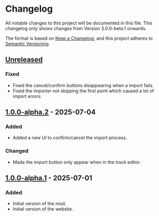 # Changelog

All notable changes to this project will be documented in this file.
This changelog only shows changes from Version 3.0.0-beta.1 onwards.

The format is based on [Keep a Changelog](https://keepachangelog.com/en/1.1.0/),
and this project adheres to [Semantic Versioning](https://semver.org/spec/v2.0.0.html).

## [Unreleased]
### Fixed

- Fixed the cancel/confirm buttons disappearing when a import fails.
- Fixed the importer not skipping the first point which caused a lot of import errors.

## [1.0.0-alpha.2] - 2025-07-04

### Added

- Added a new UI to confirm/cancel the import process.

### Changed

- Made the import button only appear when in the track editor.

## [1.0.0-alpha.1] - 2025-07-01

### Added

- Initial version of the mod.
- Initial version of the website.

[unreleased]: https://github.com/Redon-Tech/Emergency-Vehicle-Creator/compare/1.0.0-alpha.2...main
[1.0.0-alpha.1]: https://github.com/Redon-Tech/Emergency-Vehicle-Creator/releases/tag/1.0.0-alpha.1
[1.0.0-alpha.2]: https://github.com/Redon-Tech/Emergency-Vehicle-Creator/releases/tag/1.0.0-alpha.2